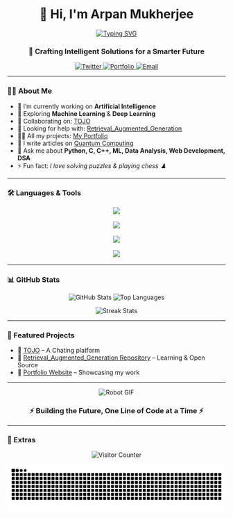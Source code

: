 <h1 align="center">👋 Hi, I'm Arpan Mukherjee</h1>

<p align="center">
  <a href="https://git.io/typing-svg">
    <img src="https://readme-typing-svg.herokuapp.com?size=24&duration=4000&color=00C2FF&center=true&vCenter=true&lines=AI+Engineer;Robotics+Developer;Machine+Learning+Enthusiast" alt="Typing SVG" />
  </a>
</p>

<h3 align="center">🚀 Crafting Intelligent Solutions for a Smarter Future</h3>

<p align="center">
  <!-- Twitter Badge -->
  <a href="https://twitter.com/@Arpan93727/" target="_blank">
    <img src="https://img.shields.io/badge/Twitter-000000.svg?&style=for-the-badge&logo=x&logoColor=white" alt="Twitter"/>
  </a>

  <!-- Portfolio Badge -->
  <a href="https://arpanmukherjee38.github.io/-My-Portfolio/" target="_blank">
    <img src="https://img.shields.io/badge/Portfolio-%230A66C2.svg?&style=for-the-badge&logo=google-chrome&logoColor=white" alt="Portfolio"/>
  </a>

  <!-- Email Badge -->
  <a href="mailto:mukherjeearpan348@gmail.com">
    <img src="https://img.shields.io/badge/Email-D14836.svg?&style=for-the-badge&logo=gmail&logoColor=white" alt="Email"/>
  </a>
</p>




---

### 👨‍💻 About Me  

- 🔭 I’m currently working on **Artificial Intelligence**  
- 🌱 Exploring **Machine Learning** & **Deep Learning**  
- 👯 Collaborating on: [TOJO](https://tojo.onrender.com)  
- 🤝 Looking for help with: [Retrieval_Augmented_Generation](https://github.com/arpanmukherjee38/RAG.git) 
- 👨‍💻 All my projects: [My Portfolio](https://arpanmukherjee38.github.io/-My-Portfolio/)  
- 📝 I write articles on [Quantum Computing](https://www.dwavesys.com/learn/quantum-computing/)  
- 💬 Ask me about **Python, C, C++, ML, Data Analysis, Web Development, DSA**  
- ⚡ Fun fact: *I love solving puzzles & playing chess ♟️*  

---

### 🛠️ Languages & Tools  

<div align="center">
  
  <!-- Core Skills -->
  <img src="https://skillicons.dev/icons?i=python,cpp,java,js,ts,html,css,react,nodejs,express,nextjs,angular,vue,django,flask,bootstrap,tailwind,materialui" /><br/>
  
  <!-- Dev Tools -->
  <img src="https://skillicons.dev/icons?i=git,github,gitlab,docker,postman,vscode,pycharm,androidstudio,unity,figma,arduino" /><br/>
  
  <!-- Databases & Cloud -->
  <img src="https://skillicons.dev/icons?i=mysql,postgres,mongodb,redis,firebase,aws,azure,gcp" /><br/>
  
  <!-- Others -->
  <img src="https://skillicons.dev/icons?i=opencv,tensorflow,pytorch,matlab,linux" />
  
</div>

---

### 📊 GitHub Stats  

<p align="center">
  <img src="https://github-readme-stats.vercel.app/api?username=arpanmukherjee38&show_icons=true&theme=radical" alt="GitHub Stats" height="160"/>
  <img src="https://github-readme-stats.vercel.app/api/top-langs/?username=arpanmukherjee38&layout=compact&theme=radical" alt="Top Languages" height="160"/>
</p>

<p align="center">
  <img src="https://github-readme-streak-stats.herokuapp.com/?user=arpanmukherjee38&theme=radical" alt="Streak Stats" height="160"/>
</p>

---

### 🚀 Featured Projects  

- 🔹 [TOJO](https://tojo.onrender.com) – A Chating platform  
- 🔹 [Retrieval_Augmented_Generation Repository](https://github.com/arpanmukherjee38/RAG.git) – Learning & Open Source  
- 🔹 [Portfolio Website](https://arpanmukherjee38.github.io/-My-Portfolio/) – Showcasing my work  

---

<p align="center">
  <img src="https://media.giphy.com/media/LmNwrBhejkK9EFP504/giphy.gif" width="250" alt="Robot GIF"/>
</p>

<h3 align="center">⚡ Building the Future, One Line of Code at a Time ⚡</h3>

---

### 🎉 Extras  

<p align="center">
  <!-- Visitor Counter -->
  <img src="https://visitor-badge.laobi.icu/badge?page_id=arpanmukherjee38" alt="Visitor Counter"/>
</p>

<p align="center">
  <!-- Contribution Graph Snake -->
  <img src="https://raw.githubusercontent.com/arpanmukherjee38/arpanmukherjee38/output/github-contribution-grid-snake.svg" alt="Contribution Snake Animation"/>
</p>

